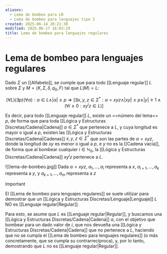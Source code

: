 ```yaml
---
aliases:
  - Lema de bombeo para LR
  - Lema de bombeo para lenguajes tipo 3
created: 2025-06-14 20:21:30
modified: 2025-06-17 16:03:29
title: Lema de bombeo para lenguajes regulares
---
```


# Lema de bombeo para lenguajes regulares

Dado $\Sigma$ un [[Alfabeto]], se cumple que para todo [[Lenguaje regular]] $L$ sobre $\Sigma$ y $M = \left< K, \Sigma, \delta, q_0, F \right>$ tal que $L \left( M \right) = L$:

$$
\left( \forall L \right) \left( \exists p \right) \left( \forall \alpha \right): \alpha \in L \land \vert \alpha \vert \geq p \Rightarrow \left[ \exists x, y, z \in \Sigma^*: \alpha = xyz \land \vert xy \vert \leq p \land \vert y \vert \geq 1 \land \left( \forall i \geq 0: x y^i z \in L \right) \right]
$$

Es decir, para todo [[Lenguaje regular]] $L$, existe un ==número del lema== $p$, de forma que para toda [[Lógica y Estructuras Discretas/Cadena|Cadena]] $\alpha \in \Sigma^*$ que pertenece a $L$, y cuya longitud es mayor o igual a $p$, existen las [[Lógica y Estructuras Discretas/Cadena|Cadenas]] $x, y, z \in \Sigma^*$ que son las partes de $\alpha = xyz$, donde la longitud de $xy$ es menor o igual a $p$, e $y$ no es la [[Cadena vacía]], de forma que al bombear cualquier $i \in \mathbb{N}_0$, la [[Lógica y Estructuras Discretas/Cadena|Cadena]] $x y^i z$ pertenece a $L$.

![[lema-de-bombeo.jpg]] Dada $\alpha = xyz$, $a_1, \dots, a_i$ representa a $x$, $a_{i + 1}, \dots, a_k$ representa a $y$, y $a_{k + 1}, \dots, a_m$ representa a $z$

> [!important]
> El [[Lema de bombeo para lenguajes regulares]] se suele utilizar para demostrar que un [[Lógica y Estructuras Discretas/Lenguaje|Lenguaje]] $L$ NO es [[Lenguaje regular|Regular]].
> 
> Para esto, se asume que $L$ es [[Lenguaje regular|Regular]], y buscamos una [[Lógica y Estructuras Discretas/Cadena|Cadena]] $\alpha$, con el objetivo que bombear para un dado valor de $i$, que nos devuelta una [[Lógica y Estructuras Discretas/Cadena|Cadena]] que no pertenece a $L$, haciendo que no se cumpla el [[Lema de bombeo para lenguajes regulares]] (o más concretamente, que se cumpla su contrarrecíproca), y, por lo tanto, demostrando que $L$ no es [[Lenguaje regular|Regular]].
